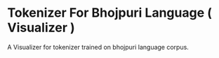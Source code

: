 # Tokenizer For Bhojpuri Language ( Visualizer )
 A Visualizer for tokenizer trained on bhojpuri language corpus.
